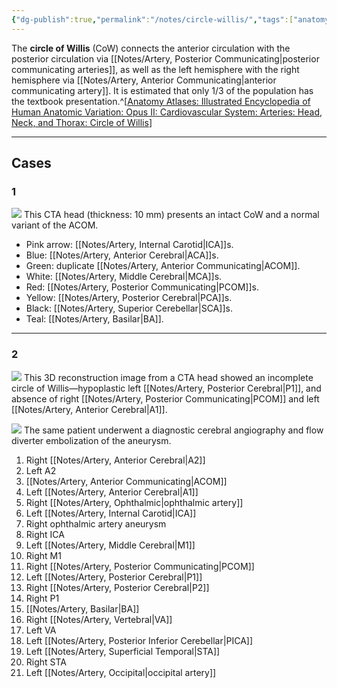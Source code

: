 ```yaml
---
{"dg-publish":true,"permalink":"/notes/circle-willis/","tags":["anatomy","CTA"],"created":"2023-09-27T17:21:02.519-07:00","updated":"2023-12-06T14:58:20.526-08:00"}
---
```



The **circle of Willis** (CoW) connects the anterior circulation with the posterior circulation via [[Notes/Artery, Posterior Communicating\|posterior communicating arteries]], as well as the left hemisphere with the right hemisphere via [[Notes/Artery, Anterior Communicating\|anterior communicating artery]]. It is estimated that only 1/3 of the population has the textbook presentation.^[[Anatomy Atlases: Illustrated Encyclopedia of Human Anatomic Variation: Opus II: Cardiovascular System: Arteries: Head, Neck, and Thorax: Circle of Willis](https://www.anatomyatlases.org/AnatomicVariants/Cardiovascular/Text/Arteries/CircleofWillis.shtml)]

---

## Cases

### 1

![](https://i.imgur.com/87UroZq.png)
This CTA head (thickness: 10 mm) presents an intact CoW and a normal variant of the ACOM. 

- Pink arrow: [[Notes/Artery, Internal Carotid\|ICA]]s. 
- Blue: [[Notes/Artery, Anterior Cerebral\|ACA]]s. 
- Green: duplicate [[Notes/Artery, Anterior Communicating\|ACOM]]. 
- White: [[Notes/Artery, Middle Cerebral\|MCA]]s. 
- Red: [[Notes/Artery, Posterior Communicating\|PCOM]]s. 
- Yellow: [[Notes/Artery, Posterior Cerebral\|PCA]]s. 
- Black: [[Notes/Artery, Superior Cerebellar\|SCA]]s. 
- Teal: [[Notes/Artery, Basilar\|BA]].

---

### 2

![](https://i.imgur.com/qPnPdmw.jpg)
This 3D reconstruction image from a CTA head showed an incomplete circle of Willis—hypoplastic left [[Notes/Artery, Posterior Cerebral\|P1]], and absence of right [[Notes/Artery, Posterior Communicating\|PCOM]] and left [[Notes/Artery, Anterior Cerebral\|A1]].

![](https://i.imgur.com/T4jlvaN.jpg)
The same patient underwent a diagnostic cerebral angiography and flow diverter embolization of the aneurysm.

1. Right [[Notes/Artery, Anterior Cerebral\|A2]]
2. Left A2
3. [[Notes/Artery, Anterior Communicating\|ACOM]]
4. Left [[Notes/Artery, Anterior Cerebral\|A1]]
5. Right [[Notes/Artery, Ophthalmic\|ophthalmic artery]]
6. Left [[Notes/Artery, Internal Carotid\|ICA]]
7. Right ophthalmic artery aneurysm
8. Right ICA
9. Left [[Notes/Artery, Middle Cerebral\|M1]]
10. Right M1
11. Right [[Notes/Artery, Posterior Communicating\|PCOM]]
12. Left [[Notes/Artery, Posterior Cerebral\|P1]]
13. Right [[Notes/Artery, Posterior Cerebral\|P2]]
14. Right P1
15. [[Notes/Artery, Basilar\|BA]]
16. Right [[Notes/Artery, Vertebral\|VA]]
17. Left VA
18. Left [[Notes/Artery, Posterior Inferior Cerebellar\|PICA]]
19. Left [[Notes/Artery, Superficial Temporal\|STA]]
20. Right STA
21. Left [[Notes/Artery, Occipital\|occipital artery]]
